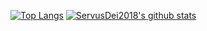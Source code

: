 [![Top Langs](https://github-readme-stats.vercel.app/api/top-langs/?username=servusdei2018)](https://github.com/servusdei2018)
[![ServusDei2018's github stats](https://github-readme-stats.vercel.app/api?username=servusdei2018)](https://github.com/servusdei2018)
